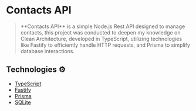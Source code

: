 # Contacts API

> \*\*Contacts API\*\* is a simple Node.js Rest API designed to manage contacts, this project was conducted to deepen my knowledge on Clean Architecture, developed in TypeScript, utilizing technologies like Fastify to efficiently handle HTTP requests, and Prisma to simplify database interactions.

## Technologies ⚙

- <a target="_blank" href="https://www.typescriptlang.org">TypeScript</a>
- <a target="_blank" href="https://fastify.dev">Fastify</a>
- <a target="_blank" href="https://www.prisma.io">Prisma</a>
- <a target="_blank" href="https://www.sqlite.org/">SQLite</a>



